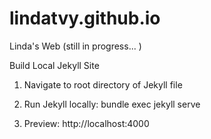 # lindatvy.github.io
Linda's Web (still in progress... )

Build Local Jekyll Site 

1. Navigate to root directory of Jekyll file

2. Run Jekyll locally: 
    bundle exec jekyll serve
    
3. Preview: 
    http://localhost:4000
